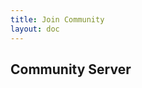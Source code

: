 ```yaml
---
title: Join Community
layout: doc
---
```


## Community Server

<LinkGrid :items="server" />

<script setup lang="ts">
import { serverLink } from '../components/links/Community'

const server = [
  serverLink('discord', 'Discord')
]
</script>

<style lang="scss" scoped>
@use '../components/links/Community.scss';
@include Community.main;
</style>
